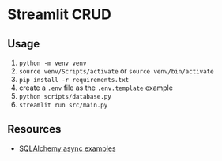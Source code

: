 # Streamlit CRUD

## Usage

1. `python -m venv venv`
2. `source venv/Scripts/activate` or `source venv/bin/activate`
3. `pip install -r requirements.txt`
4. create a `.env` file as the `.env.template` example
5. `python scripts/database.py`
6. `streamlit run src/main.py`

## Resources

- [SQLAlchemy async examples](https://docs.sqlalchemy.org/en/20/_modules/examples/asyncio/async_orm.html)
